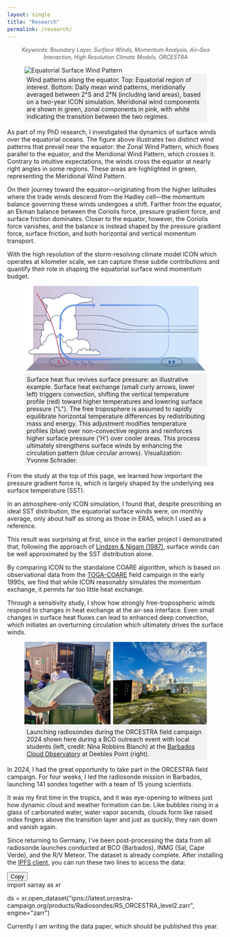 ```yaml
---
layout: single
title: "Research"
permalink: /research/
---
```

<div style="text-align: center; margin-bottom: 1em;">
  <span style="font-size: 0.9em; font-style: italic; color: #555;">
    Keywords: Boundary Layer, Surface Winds, Momentum Analysis, Air–Sea Interaction, High Resolution Climate Models, ORCESTRA
  </span>
</div>

<figure>
    <img src="/assets/images/Equatorial_Winds.png" alt="Equatorial Surface Wind Pattern">
    <figcaption style="background-color: #f2f2f2; padding: 5px;"> Wind patterns along the equator. Top: Equatorial region of interest. Bottom: Daily mean wind patterns, meridionally averaged between 2°S and 2°N (including land areas), based on a two-year ICON simulation. Meridional wind components are shown in green, zonal components in pink, with white indicating the transition between the two regimes. </figcaption>
</figure>
<section>
  <p>
    As part of my PhD research, I investigated the dynamics of surface winds over the equatorial oceans.
    The figure above illustrates two distinct wind patterns that prevail near the equator: the Zonal Wind Pattern, which flows parallel to the equator, and the Meridional Wind Pattern, which crosses it.
    Contrary to intuitive expectations, the winds cross the equator at nearly right angles in some regions.
    These areas are highlighted in green, representing the Meridional Wind Pattern.
  </p>

  <p>
    On their journey toward the equator—originating from the higher latitudes where the trade winds descend
    from the Hadley cell—the momentum balance governing these winds undergoes a shift.
    Farther from the equator, an Ekman balance between the Coriolis force, pressure gradient force, and surface
    friction dominates. Closer to the equator, however, the Coriolis force vanishes, and the balance is instead
    shaped by the pressure gradient force, surface friction, and both horizontal and vertical momentum transport.
  </p>

  <p>
    With the high resolution of the storm-resolving climate model ICON which operates at kilometer scale, we can capture
    these subtle contributions and quantify their role in shaping the equatorial surface wind momentum budget.
  </p>
</section>

<figure>
    <img src="/assets/images/overturning.png" alt="Small scale triggers overturning circulation">
    <figcaption style="background-color: #f2f2f2; padding: 5px;">Surface heat flux revives surface pressure: an illustrative example. Surface heat exchange (small curly arrows, lower left) triggers convection, shifting the vertical temperature profile (red) toward higher temperatures and lowering surface pressure ("L"). The free troposphere is assumed to rapidly equilibrate horizontal temperature differences by redistributing mass and energy. This adjustment modifies temperature profiles (blue) over non-convective regions and reinforces higher surface pressure ('H') over cooler areas. This process ultimately strengthens surface winds by enhancing the circulation pattern (blue circular arrows). Visualization: Yvonne Schrader. </figcaption>
</figure>
<section>
  <p>
    From the study at the top of this page, we learned how important the pressure gradient force is, which is largely shaped by the underlying sea surface temperature (SST).
  </p>

  <p>
    In an atmosphere-only ICON simulation, I found that, despite prescribing an ideal SST distribution, the equatorial surface winds were, on monthly average, only about half as strong as those in ERA5, which I used as a reference.
  </p>

  <p>
    This result was surprising at first, since in the earlier project I demonstrated that, following the approach of 
    <a href="https://journals.ametsoc.org/view/journals/atsc/44/17/1520-0469_1987_044_2418_otross_2_0_co_2.xml" target="_blank">Lindzen &amp; Nigam (1987)</a>,
    surface winds can be well approximated by the SST distribution alone.
  </p>

  <p>
    By comparing ICON to the standalone COARE algorithm, which is based on observational data from the <a href="https://journals.ametsoc.org/view/journals/bams/73/9/1520-0477_1992_073_1377_tctcor_2_0_co_2.xml" target="_blank">TOGA-COARE</a> field campaign in the early 1990s, we find that while ICON reasonably simulates the momentum exchange, it permits far too little heat exchange.
  </p>

  <p>
    Through a sensitivity study, I show how strongly free-tropospheric winds respond to changes in heat exchange at the air-sea interface. Even small changes in surface heat fluxes can lead to enhanced deep convection, which initiates an overturning circulation which ultimately drives the surface winds.
  </p>
</section>

<figure>
    <img src="/assets/images/BCO_Action.png" alt="BCO action">
    <figcaption style="background-color: #f2f2f2; padding: 5px;">Launching radiosondes during the ORCESTRA field campaign 2024 shown here during a BCO outreach event with local students (left, credit: Nina Robbins Blanch) at the <a href="https://barbados.mpimet.mpg.de/" target="_blank">Barbados Cloud Observatory</a> at Deebles Point (right). </figcaption>
</figure>

<section>
  <p>
    In 2024, I had the great opportunity to take part in the ORCESTRA field campaign. For four weeks,
    I led the radiosonde mission in Barbados, launching 141 sondes together with a team of 15 young scientists.
  </p>

  <p>
    It was my first time in the tropics, and it was eye-opening to witness just how dynamic cloud and weather
    formation can be. Like bubbles rising in a glass of carbonated water, water vapor ascends, clouds form like
    raised index fingers above the transition layer and just as quickly, they rain down and vanish again.
  </p>

  <p>
    Since returning to Germany, I’ve been post-processing the data from all radiosonde launches conducted at
    BCO (Barbados), INMG (Sal, Cape Verde), and the R/V Meteor. The dataset is already complete. After installing the 
    <a href="https://docs.ipfs.tech/install/ipfs-desktop/#windows" target="_blank">IPFS client</a>, 
    you can run these two lines to access the data:
  </p>

  <div class="code-box-wrapper">
    <button class="copy-btn" onclick="copyCode(this)">Copy</button>
    <div class="code-box">
  <span class="keyword">import</span> xarray <span class="keyword">as</span> xr

  ds = xr.open_dataset(<span class="string">"ipns://latest.orcestra-campaign.org/products/Radiosondes/RS_ORCESTRA_level2.zarr"</span>, engine=<span class="string">"zarr"</span>)
    </div>
  </div>

  <script>
  function copyCode(btn) {
    const code = btn.nextElementSibling;
    const text = code.innerText;
    navigator.clipboard.writeText(text).then(() => {
      btn.textContent = "Copied!";
      setTimeout(() => btn.textContent = "Copy", 1500);
    });
  }
  </script>

  <p>
    Currently I am writing the data paper, which should be published this year.
  </p>



</section>


